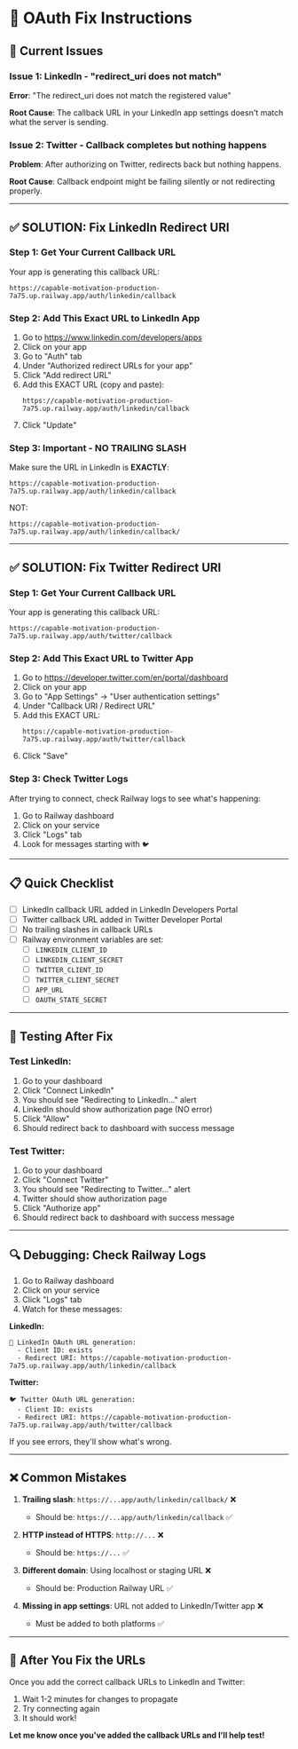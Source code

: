 # 🔧 OAuth Fix Instructions

## 🚨 **Current Issues**

### Issue 1: LinkedIn - "redirect_uri does not match"
**Error**: "The redirect_uri does not match the registered value"

**Root Cause**: The callback URL in your LinkedIn app settings doesn't match what the server is sending.

### Issue 2: Twitter - Callback completes but nothing happens
**Problem**: After authorizing on Twitter, redirects back but nothing happens.

**Root Cause**: Callback endpoint might be failing silently or not redirecting properly.

---

## ✅ **SOLUTION: Fix LinkedIn Redirect URI**

### Step 1: Get Your Current Callback URL

Your app is generating this callback URL:
```
https://capable-motivation-production-7a75.up.railway.app/auth/linkedin/callback
```

### Step 2: Add This Exact URL to LinkedIn App

1. Go to https://www.linkedin.com/developers/apps
2. Click on your app
3. Go to "Auth" tab
4. Under "Authorized redirect URLs for your app"
5. Click "Add redirect URL"
6. Add this EXACT URL (copy and paste):
   ```
   https://capable-motivation-production-7a75.up.railway.app/auth/linkedin/callback
   ```
7. Click "Update"

### Step 3: Important - NO TRAILING SLASH
Make sure the URL in LinkedIn is **EXACTLY**:
```
https://capable-motivation-production-7a75.up.railway.app/auth/linkedin/callback
```

NOT:
```
https://capable-motivation-production-7a75.up.railway.app/auth/linkedin/callback/
```

---

## ✅ **SOLUTION: Fix Twitter Redirect URI**

### Step 1: Get Your Current Callback URL

Your app is generating this callback URL:
```
https://capable-motivation-production-7a75.up.railway.app/auth/twitter/callback
```

### Step 2: Add This Exact URL to Twitter App

1. Go to https://developer.twitter.com/en/portal/dashboard
2. Click on your app
3. Go to "App Settings" → "User authentication settings"
4. Under "Callback URI / Redirect URL"
5. Add this EXACT URL:
   ```
   https://capable-motivation-production-7a75.up.railway.app/auth/twitter/callback
   ```
6. Click "Save"

### Step 3: Check Twitter Logs

After trying to connect, check Railway logs to see what's happening:
1. Go to Railway dashboard
2. Click on your service
3. Click "Logs" tab
4. Look for messages starting with `🐦`

---

## 📋 **Quick Checklist**

- [ ] LinkedIn callback URL added in LinkedIn Developers Portal
- [ ] Twitter callback URL added in Twitter Developer Portal
- [ ] No trailing slashes in callback URLs
- [ ] Railway environment variables are set:
  - [ ] `LINKEDIN_CLIENT_ID`
  - [ ] `LINKEDIN_CLIENT_SECRET`
  - [ ] `TWITTER_CLIENT_ID`
  - [ ] `TWITTER_CLIENT_SECRET`
  - [ ] `APP_URL`
  - [ ] `OAUTH_STATE_SECRET`

---

## 🧪 **Testing After Fix**

### Test LinkedIn:
1. Go to your dashboard
2. Click "Connect LinkedIn"
3. You should see "Redirecting to LinkedIn..." alert
4. LinkedIn should show authorization page (NO error)
5. Click "Allow"
6. Should redirect back to dashboard with success message

### Test Twitter:
1. Go to your dashboard
2. Click "Connect Twitter"
3. You should see "Redirecting to Twitter..." alert
4. Twitter should show authorization page
5. Click "Authorize app"
6. Should redirect back to dashboard with success message

---

## 🔍 **Debugging: Check Railway Logs**

1. Go to Railway dashboard
2. Click on your service
3. Click "Logs" tab
4. Watch for these messages:

**LinkedIn:**
```
🔗 LinkedIn OAuth URL generation:
  - Client ID: exists
  - Redirect URI: https://capable-motivation-production-7a75.up.railway.app/auth/linkedin/callback
```

**Twitter:**
```
🐦 Twitter OAuth URL generation:
  - Client ID: exists
  - Redirect URI: https://capable-motivation-production-7a75.up.railway.app/auth/twitter/callback
```

If you see errors, they'll show what's wrong.

---

## ❌ **Common Mistakes**

1. **Trailing slash**: `https://...app/auth/linkedin/callback/` ❌
   - Should be: `https://...app/auth/linkedin/callback` ✅

2. **HTTP instead of HTTPS**: `http://...` ❌
   - Should be: `https://...` ✅

3. **Different domain**: Using localhost or staging URL ❌
   - Should be: Production Railway URL ✅

4. **Missing in app settings**: URL not added to LinkedIn/Twitter app ❌
   - Must be added to both platforms ✅

---

## 🎯 **After You Fix the URLs**

Once you add the correct callback URLs to LinkedIn and Twitter:

1. Wait 1-2 minutes for changes to propagate
2. Try connecting again
3. It should work!

**Let me know once you've added the callback URLs and I'll help test!**
